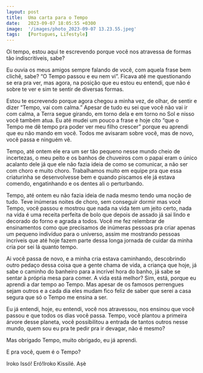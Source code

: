 ```yaml
---
layout: post
title:  Uma carta para o Tempo
date:   2023-09-07 18:05:55 +0300
image:  '/images/photo_2023-09-07 13.23.55.jpeg'
tags:   [Portugues, Lifestyle]
---
```


Oi tempo, estou aqui te escrevendo porque você nos atravessa de formas tão indiscritíveis, sabe? 

Eu ouvia os meus amigos sempre falando de você, com aquela frase bem clichê, sabe? “O Tempo passou e eu nem vi”. Ficava até me questionando se era pra ver, mas agora, na posição que eu estou eu entendi, que não é sobre te ver e sim te sentir de diversas formas.

Estou te escrevendo porque agora chegou a minha vez, de olhar, de sentir e dizer “Tempo, vai com calma.” Apesar de tudo eu sei que você não vai ir com calma, a Terra segue girando, em torno dela e em torno no Sol e nisso você também atua. Eu até mudei um pouco a frase e hoje cito “que o Tempo me dê tempo pra poder ver meu filho crescer” porque eu aprendi que eu não mando em você. Todos me avisaram sobre você, mas de novo, você passa e ninguém vê. 

Tempo, até ontem ele era um ser tão pequeno nesse mundo cheio de incertezas, o meu peito e os banhos de chuveiros com o papai eram o único acalanto dele já que ele não fazia ideia de como se comunicar, a não ser com choro e muito choro. Trabalhamos muito em equipe pra que essa criaturinha se desenvolvesse bem e quando piscamos ele já estava comendo, engatinhando e os dentes ali o perturbando. 

Tempo, até ontem eu não fazia ideia de nada mesmo tendo uma noção de tudo. Teve inúmeras noites de choro, sem conseguir dormir mas você Tempo, você passou e mostrou que nada na vida tem um jeito certo, nada na vida é uma receita perfeita de bolo que depois de assado já sai lindo e decorado do forno e agrada a todos.  Você me fez relembrar de ensinamentos como que precisamos de inúmeras pessoas pra criar apenas um pequeno indivíduo para o universo, assim me mostrando pessoas incríveis que até hoje fazem parte dessa longa jornada de cuidar da minha cria por sei lá quanto tempo. 

Ai você passa de novo, e a minha cria estava caminhando, descobrindo outro pedaço dessa coisa que a gente chama de vida, a criança que hoje, já sabe o caminho do banheiro para a incrível hora do banho, já sabe se sentar à própria mesa para comer. A vida está melhor? Sim, está, porque eu aprendi a dar tempo ao Tempo. Mas apesar de os famosos perrengues sejam outros e a cada dia eles mudam fico feliz de saber que serei a casa segura que só o Tempo me ensina a ser.

Eu já entendi, hoje, eu entendi, você nos atravessou, nos ensinou que você passou e que todos os dias você passa. Tempo, você plantou a primeira árvore desse planeta, você possibilitou a entrada de tantos outros nesse mundo, quem sou eu pra te pedir pra ir devagar, não é mesmo? 

Mas obrigado Tempo, muito obrigado, eu já aprendi.

E pra você, quem é o Tempo? 

Iroko Issó! Eró!Iroko Kissilé.
Aṣè